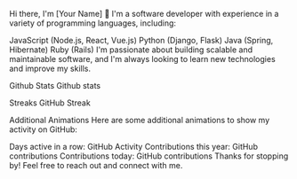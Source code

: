 Hi there, I'm [Your Name] 👋
I'm a software developer with experience in a variety of programming languages, including:

JavaScript (Node.js, React, Vue.js)
Python (Django, Flask)
Java (Spring, Hibernate)
Ruby (Rails)
I'm passionate about building scalable and maintainable software, and I'm always looking to learn new technologies and improve my skills.

Github Stats
Github stats

Streaks
GitHub Streak

Additional Animations
Here are some additional animations to show my activity on GitHub:

Days active in a row:
GitHub Activity
Contributions this year:
GitHub contributions
Contributions today:
GitHub contributions
Thanks for stopping by! Feel free to reach out and connect with me.
